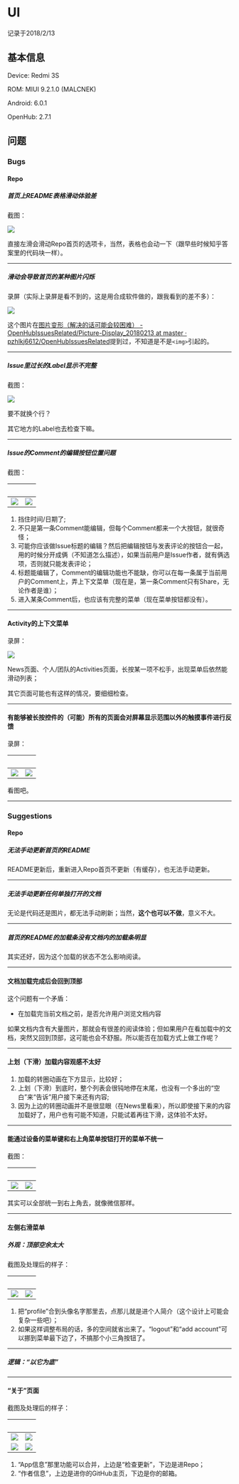 # UI

记录于2018/2/13

## 基本信息

Device: Redmi 3S

ROM: MIUI 9.2.1.0 (MALCNEK)

Android: 6.0.1

OpenHub: 2.7.1

## 问题

### Bugs

#### Repo

##### 首页上README表格滑动体验差

截图：

![](https://github.com/pzhlkj6612/OpenHubIssuesRelated/blob/master/UI-Bug-Suggestion_20180213/20180213174606_com.thirtydegreesray.openhub_SlideTable.png)

直接左滑会滑动Repo首页的选项卡，当然，表格也会动一下（跟早些时候知乎答案里的代码块一样）。

----

##### 滑动会导致首页的某种图片闪烁

录屏（实际上录屏是看不到的，这是用合成软件做的，跟我看到的差不多）：

![](https://github.com/pzhlkj6612/OpenHubIssuesRelated/blob/master/UI-Bug-Suggestion_20180213/20180213211800_com.thirtydegreesray.openhub_BrightnessShake.gif)

这个图片在[图片变形（解决的话可能会较困难） - OpenHubIssuesRelated/Picture-Display_20180213 at master · pzhlkj6612/OpenHubIssuesRelated](https://github.com/pzhlkj6612/OpenHubIssuesRelated/tree/master/Picture-Display_20180213#%E5%9B%BE%E7%89%87%E5%8F%98%E5%BD%A2%E8%A7%A3%E5%86%B3%E7%9A%84%E8%AF%9D%E5%8F%AF%E8%83%BD%E4%BC%9A%E8%BE%83%E5%9B%B0%E9%9A%BE)提到过，不知道是不是`<img>`引起的。

----

##### Issue里过长的Label显示不完整

截图：

![](https://github.com/pzhlkj6612/OpenHubIssuesRelated/blob/master/UI-Bug-Suggestion_20180213/20180204161229_com.thirtydegreesray.openhub_TooLongLabel.png)

要不就换个行？

其它地方的Label也去检查下嘛。

----

##### Issue的Comment的编辑按钮位置问题

截图：

&nbsp; | &nbsp;
------------ | -------------
![](https://github.com/pzhlkj6612/OpenHubIssuesRelated/blob/master/UI-Bug-Suggestion_20180213/20180212224601_com.thirtydegreesray.openhub_CommentOfIssue_1.png) | ![](https://github.com/pzhlkj6612/OpenHubIssuesRelated/blob/master/UI-Bug-Suggestion_20180213/20180213112710_com.thirtydegreesray.openhub_CommentOfIssue_2.png)

1. 挡住时间/日期了;
2. 不只是第一条Comment能编辑，但每个Comment都来一个大按钮，就很奇怪；
3. 可能你应该做Issue标题的编辑？然后把编辑按钮与发表评论的按钮合一起，用的时候分开成俩（不知道怎么描述），如果当前用户是Issue作者，就有俩选项，否则就只能发表评论；
4. 标题能编辑了，Comment的编辑功能也不能缺，你可以在每一条属于当前用户的Comment上，弄上下文菜单（现在是，第一条Comment只有Share，无论作者是谁）；
5. 进入某条Comment后，也应该有完整的菜单（现在菜单按钮都没有）。

----

#### Activity的上下文菜单

录屏：

![](https://github.com/pzhlkj6612/OpenHubIssuesRelated/blob/master/UI-Bug-Suggestion_20180213/20180213193100_com.thirtydegreesray.openhub_ContextMenu-ListSlide.gif)

News页面、个人/团队的Activities页面，长按某一项不松手，出现菜单后依然能滑动列表；

其它页面可能也有这样的情况，要细细检查。

----

#### 有能够被长按控件的（可能）所有的页面会对屏幕显示范围以外的触摸事件进行反馈

录屏：

&nbsp; | &nbsp;
------------ | -------------
![](https://github.com/pzhlkj6612/OpenHubIssuesRelated/blob/master/UI-Bug-Suggestion_20180213/20180213234400_com.thirtydegreesray.openhub_IncorrctReact_1.gif) | ![](https://github.com/pzhlkj6612/OpenHubIssuesRelated/blob/master/UI-Bug-Suggestion_20180213/20180213234401_com.thirtydegreesray.openhub_IncorrctReact_2.gif)

看图吧。

----

### Suggestions

#### Repo

##### 无法手动更新首页的README

README更新后，重新进入Repo首页不更新（有缓存），也无法手动更新。

----

##### 无法手动更新任何单独打开的文档

无论是代码还是图片，都无法手动刷新；当然，**这个也可以不做**，意义不大。

----

##### 首页的README的加载条没有文档内的加载条明显

其实还好，因为这个加载的状态不怎么影响阅读。

----

#### 文档加载完成后会回到顶部

这个问题有一个矛盾：

* 在加载完当前文档之前，是否允许用户浏览文档内容

如果文档内含有大量图片，那就会有很差的阅读体验；但如果用户在看加载中的文档，突然又回到顶部，这可能也会不舒服。所以能否在加载方式上做工作呢？

----

#### 上划（下滑）加载内容观感不太好

1. 加载的转圈动画在下方显示，比较好；
2. 上划（下滑）到底时，整个列表会很钝地停在末尾，也没有一个多出的“空白”来“告诉”用户接下来还有内容;
3. 因为上边的转圈动画并不是很显眼（在News里看来），所以即使接下来的内容加载好了，用户也有可能不知道，只能试着再往下滑，这体验不太好。

----

#### 能通过设备的菜单键和右上角菜单按钮打开的菜单不统一

截图：

&nbsp; | &nbsp;
------------ | -------------
![](https://github.com/pzhlkj6612/OpenHubIssuesRelated/blob/master/UI-Bug-Suggestion_20180213/20180214001502_com.thirtydegreesray.openhub_ContextMenuDisplay_1.png) | ![](https://github.com/pzhlkj6612/OpenHubIssuesRelated/blob/master/UI-Bug-Suggestion_20180213/20180214001502_com.thirtydegreesray.openhub_ContextMenuDisplay_2.png)

其实可以全部统一到右上角去，就像微信那样。

----

#### 左侧右滑菜单

##### 外观：顶部空余太大

截图及处理后的样子：

&nbsp; | &nbsp;
------------ | -------------
![](https://github.com/pzhlkj6612/OpenHubIssuesRelated/blob/master/UI-Bug-Suggestion_20180213/20180214091639_com.thirtydegreesray.openhub_MainMenu_1.png) | ![](https://github.com/pzhlkj6612/OpenHubIssuesRelated/blob/master/UI-Bug-Suggestion_20180213/20180214091639_com.thirtydegreesray.openhub_MainMenu_2.png)

1. 把“profile”合到头像名字那里去，点那儿就是进个人简介（这个设计上可能会复杂一些吧）；
2. 如果这样调整布局的话，多的空间就省出来了。“logout”和“add account”可以挪到菜单最下边了，不搞那个小三角按钮了。

----

##### 逻辑：“以它为底”



----

#### “关于”页面

截图及处理后的样子：

&nbsp; | &nbsp;
------------ | -------------
![](https://github.com/pzhlkj6612/OpenHubIssuesRelated/blob/master/UI-Bug-Suggestion_20180213/20180212225927_com.thirtydegreesray.openhub_About-App_1.png) | ![](https://github.com/pzhlkj6612/OpenHubIssuesRelated/blob/master/UI-Bug-Suggestion_20180213/20180212225927_com.thirtydegreesray.openhub_About-App_2.png)
![](https://github.com/pzhlkj6612/OpenHubIssuesRelated/blob/master/UI-Bug-Suggestion_20180213/20180212225927_com.thirtydegreesray.openhub_About-Author_1.png) | ![](https://github.com/pzhlkj6612/OpenHubIssuesRelated/blob/master/UI-Bug-Suggestion_20180213/20180212225927_com.thirtydegreesray.openhub_About-Author_2.png)

1. “App信息”那里功能可以合并，上边是“检查更新”，下边是进Repo；
2. “作者信息”，上边是进你的GitHub主页，下边是你的邮箱。
